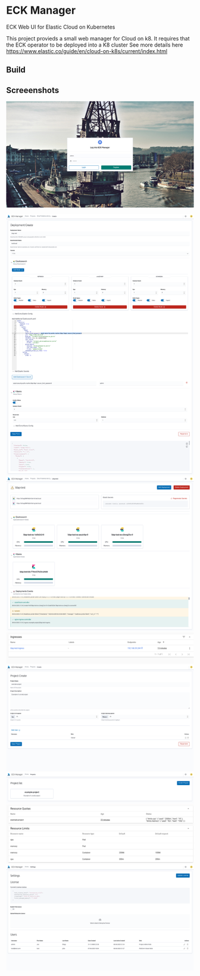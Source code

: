 # ECK Manager
ECK Web UI for Elastic Cloud on Kubernetes

This project provieds a small web manager for Cloud on k8.  It requires that the ECK operator to be deployed into a K8 cluster
See more details here https://www.elastic.co/guide/en/cloud-on-k8s/current/index.html

## Build


## Screeenshots

![](docs/screenshots/login.png)




![](docs/screenshots/deployment-create.png)
![](docs/screenshots/deployment.png)
![](docs/screenshots/ingress.png)
![](docs/screenshots/project-creation.png)
![](docs/screenshots/project-list.png)
![](docs/screenshots/resource.png)
![](docs/screenshots/settings.png)

